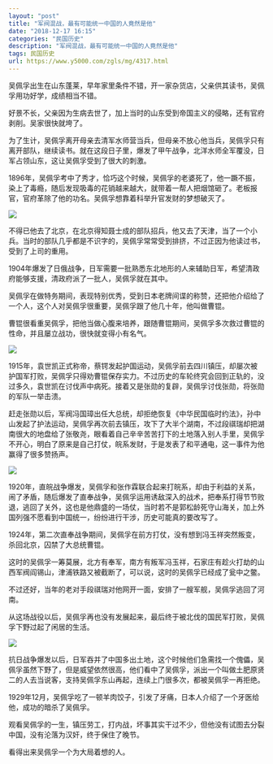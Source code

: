 ```yaml
---
layout: "post"
title: "军阀混战，最有可能统一中国的人竟然是他"
date: "2018-12-17 16:15"
categories: "民国历史"
description: "军阀混战，最有可能统一中国的人竟然是他"
tags: 民国历史
url: https://www.y5000.com/zgls/mg/4317.html
---
```






吴佩孚出生在山东蓬莱，早年家里条件不错，开一家杂货店，父亲供其读书，吴佩孚用功好学，成绩相当不错。

好景不长，父亲因为生病去世了，加上当时的山东受到帝国主义的侵略，还有官府剥削。吴家很快就垮了。

为了生计，吴佩孚离开母亲去清军水师营当兵，但母亲不放心他当兵，吴佩孚只有离开部队，继续读书。就在这段日子里，爆发了甲午战争，北洋水师全军覆没，日军占领山东，这让吴佩孚受到了很大的刺激。

1896年，吴佩孚考中了秀才，恰巧这个时候，吴佩孚的老婆死了，他一蹶不振，染上了毒瘾，随后发现吸毒的花销越来越大，就带着一帮人把烟馆砸了。老板报官，官府革除了他的功名。吴佩孚想靠着科举升官发财的梦想破灭了。

![](https://img.y5000.com/uploads/allimg/161101/8-161101161252606.jpg)

不得已他去了北京，在北京得知聂士成的部队招兵，他又去了天津，当了一个小兵。当时的部队几乎都是不识字的，吴佩孚常常受到排挤，不过正因为他读过书，受到了上司的重用。

1904年爆发了日俄战争，日军需要一批熟悉东北地形的人来辅助日军，希望清政府能够支援，清政府派了一批人，吴佩孚就在其中。

吴佩孚在做特务期间，表现特别优秀，受到日本老牌间谍的称赞，还把他介绍给了一个人，这个人对吴佩孚很重要，吴佩孚跟了他几十年，他叫做曹锟。

曹锟很看重吴佩孚，把他当做心腹来培养，跟随曹锟期间，吴佩孚多次救过曹锟的性命，并且屡立战功，很快就变得小有名气。

![](https://img.y5000.com/uploads/allimg/161101/8-161101161301I3.jpg)

1915年，袁世凯正式称帝，蔡锷发起护国运动，吴佩孚前去四川镇压，却屡次被护国军打败，吴佩孚只得劝曹锟保存实力。不过历史的车轮终究会回到正轨的，没过多久，袁世凯在讨伐声中病死。接着又是张勋的复辟，吴佩孚讨伐张勋，将张勋的军队一举击溃。

赶走张勋以后，军阀冯国璋出任大总统，却拒绝恢复《中华民国临时约法》，孙中山发起了护法运动，吴佩孚再次前去镇压，攻下了大半个湖南，不过段祺瑞却把湖南很大的地盘给了张敬尧，眼看着自己辛辛苦苦打下的土地落入别人手里，吴佩孚不开心，明白了原来是自己打仗，皖系发财，于是发表了和平通电，这一事件为他赢得了很多赞扬声。

![](https://img.y5000.com/uploads/allimg/161101/8-1611011613215B.jpg)

1920年，直皖战争爆发，吴佩孚和张作霖联合起来打皖系，却由于利益的关系，闹了矛盾，随后爆发了直奉战争，吴佩孚运用诱敌深入的战术，把奉系打得节节败退，逃回了关外，这也是他鼎盛的一场仗，当时若不是郭松龄死守山海关，加上外国列强不愿看到中国统一，纷纷进行干涉，历史可能真的要改写了。

1924年，第二次直奉战争期间，吴佩孚在前方打仗，没有想到冯玉祥突然叛变，杀回北京，囚禁了大总统曹锟。

这时的吴佩孚一筹莫展，北方有奉军，南方有叛军冯玉祥，石家庄有趁火打劫的山西军阀阎锡山，津浦铁路又被截断了，可以说，这时的吴佩孚已经成了瓮中之鳖。

不过还好，当年的老对手段祺瑞对他网开一面，安排了一艘军舰，吴佩孚逃回了河南。

从这场战役以后，吴佩孚再也没有发展起来，最后终于被北伐的国民军打败，吴佩孚下野过起了闲居的生活。

![](https://img.y5000.com/uploads/allimg/161101/8-161101161335V1.jpg)

抗日战争爆发以后，日军吞并了中国多出土地，这个时候他们急需找一个傀儡，吴佩孚虽然下野了，但是威望依然很高，他们看中了吴佩孚，派出一个叫做土肥原贤二的人去当说客，支持吴佩孚东山再起，连续上门很多次，都被吴佩孚一再拒绝。

1929年12月，吴佩孚吃了一顿羊肉饺子，引发了牙痛，日本人介绍了一个牙医给他，成功的暗杀了吴佩孚。

观看吴佩孚的一生，镇压劳工，打内战，坏事其实干过不少，但他没有试图去分裂中国，没有沦落为汉奸，终于保住了晚节。

看得出来吴佩孚一个为大局着想的人。
